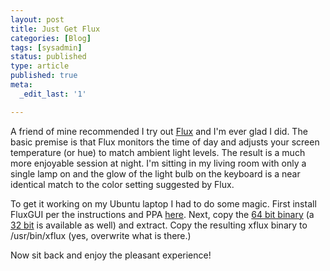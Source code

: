 ```yaml
---
layout: post
title: Just Get Flux
categories: [Blog]
tags: [sysadmin]
status: published
type: article
published: true
meta:
  _edit_last: '1'

---
```


A friend of mine recommended I try out [Flux](https://justgetflux.com) and I'm ever glad I did. The basic premise is that Flux monitors the time of day and adjusts your screen temperature (or hue) to match ambient light levels. The result is a much more enjoyable session at night. I'm sitting in my living room with only a single lamp on and the glow of the light bulb on the keyboard is a near identical match to the color setting suggested by Flux. 

To get it working on my Ubuntu laptop I had to do some magic. First install FluxGUI per the instructions and PPA [here](https://justgetflux.com/linux.html). Next, copy the [64 bit binary](https://justgetflux.com/linux/xflux64.tgz) (a [32 bit](https://justgetflux.com/linux/xflux-pre.tgz) is available as well) and extract. Copy the resulting xflux binary to /usr/bin/xflux (yes, overwrite what is there.)

Now sit back and enjoy the pleasant experience!

